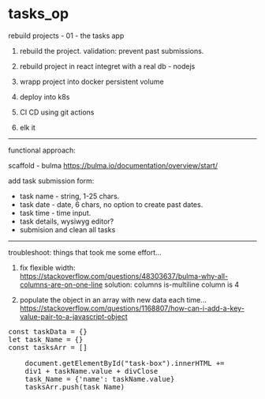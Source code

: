 # tasks_op

rebuild projects - 01 - the tasks app

1. rebuild the project.
validation:
prevent past submissions.


2. rebuild project in react
integret with a real db - nodejs

2. wrapp project into docker
persistent volume

3. deploy into k8s
4. CI CD using git actions
4. elk it



------------------
functional approach:

scaffold - bulma
https://bulma.io/documentation/overview/start/

add task submission form:
- task name - string, 1-25 chars.
- task date - date, 6 chars, no option to create past dates.
- task time - time input.
- task details, wysiwyg editor?
- submision and clean all tasks

------------------

troubleshoot:
things that took me some effort...

1. fix flexible width:
https://stackoverflow.com/questions/48303637/bulma-why-all-columns-are-on-one-line
solution:
columns is-multiline
column is 4

2. populate the object in an array with new data each time...
https://stackoverflow.com/questions/1168807/how-can-i-add-a-key-value-pair-to-a-javascript-object
<pre>
const taskData = {}
let task_Name = {}
const tasksArr = []

    document.getElementById("task-box").innerHTML += 
    div1 + taskName.value + divClose
    task_Name = {'name': taskName.value}
    tasksArr.push(task_Name)
</pre>




